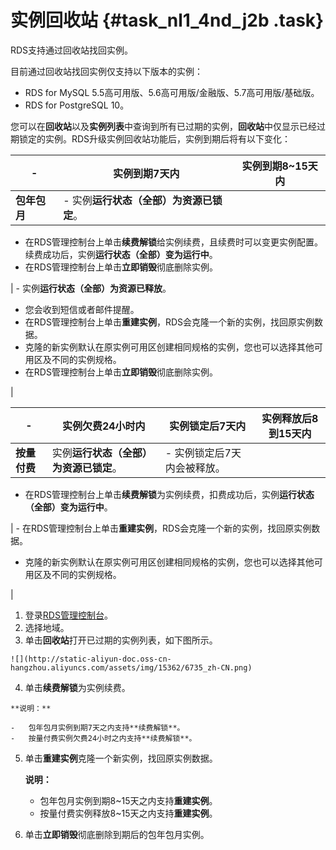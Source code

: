 # 实例回收站 {#task_nl1_4nd_j2b .task}

RDS支持通过回收站找回实例。

目前通过回收站找回实例仅支持以下版本的实例：

-   RDS for MySQL 5.5高可用版、5.6高可用版/金融版、5.7高可用版/基础版。
-   RDS for PostgreSQL 10。

您可以在**回收站**以及**实例列表**中查询到所有已过期的实例，**回收站**中仅显示已经过期锁定的实例。RDS升级实例回收站功能后，实例到期后将有以下变化：

|-|实例到期7天内|实例到期8~15天内|
|--|-------|----------|
|**包年包月**| -   实例**运行状态（全部）**为**资源已锁定**。
-   在RDS管理控制台上单击**续费解锁**给实例续费，且续费时可以变更实例配置。续费成功后，实例**运行状态（全部）**变为**运行中**。
-   在RDS管理控制台上单击**立即销毁**彻底删除实例。

 | -   实例**运行状态（全部）**为**资源已释放**。
-   您会收到短信或者邮件提醒。
-   在RDS管理控制台上单击**重建实例**，RDS会克隆一个新的实例，找回原实例数据。
-   克隆的新实例默认在原实例可用区创建相同规格的实例，您也可以选择其他可用区及不同的实例规格。
-   在RDS管理控制台上单击**立即销毁**彻底删除实例。

 |

|-|实例欠费24小时内|实例锁定后7天内|实例释放后8到15天内|
|--|---------|--------|-----------|
|**按量付费**|实例**运行状态（全部）**为**资源已锁定**。| -   实例锁定后7天内会被释放。
-   在RDS管理控制台上单击**续费解锁**为实例续费，扣费成功后，实例**运行状态（全部）**变为**运行中**。

 | -   在RDS管理控制台上单击**重建实例**，RDS会克隆一个新的实例，找回原实例数据。
-   克隆的新实例默认在原实例可用区创建相同规格的实例，您也可以选择其他可用区及不同的实例规格。

 |

1.  登录[RDS管理控制台](https://rds.console.aliyun.com/?spm=5176.doc43185.2.7.mR2Syx)。 
2.   选择地域。 
3.   单击**回收站**打开已过期的实例列表，如下图所示。 

    ![](http://static-aliyun-doc.oss-cn-hangzhou.aliyuncs.com/assets/img/15362/6735_zh-CN.png)

4.   单击**续费解锁**为实例续费。 

    **说明：** 

    -   包年包月实例到期7天之内支持**续费解锁**。
    -   按量付费实例欠费24小时之内支持**续费解锁**。
5.  单击**重建实例**克隆一个新实例，找回原实例数据。 

    **说明：** 

    -   包年包月实例到期8~15天之内支持**重建实例**。
    -   按量付费实例释放8~15天之内支持**重建实例**。
6.  单击**立即销毁**彻底删除到期后的包年包月实例。 

